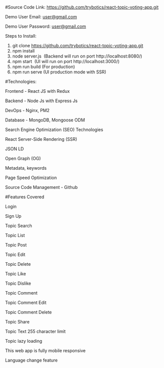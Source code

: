 #Source Code Link: https://github.com/trybotics/react-topic-voting-app.git

Demo User Email: user@gmail.com

Demo User Password: user@gmail.com 

Steps to Install:
1. git clone https://github.com/trybotics/react-topic-voting-app.git
2. npm install
3. node server.js  (Backend will run on port http://localhost:8080/)  
4. npm start  (UI will run on port http://localhost:3000/)
5. npm run build (For production)
6. npm run serve (UI production mode with SSR)


#Technologies:

Frontend - React JS with Redux

Backend - Node Js with Express Js 

DevOps - Nginx, PM2 

Database - MongoDB, Mongoose ODM

Search Engine Optimization (SEO) Technologies 

React Server-Side Rendering (SSR)

JSON LD

Open Graph (OG)

Metadata, keywords

Page Speed Optimization

Source Code Management - Github    

#Features Covered

Login

Sign Up

Topic Search

Topic List

Topic Post

Topic Edit

Topic Delete

Topic Like

Topic Dislike

Topic Comment

Topic Comment Edit

Topic Comment Delete

Topic Share

Topic Text 255 character limit

Topic lazy loading

This web app is fully mobile responsive

Language change feature

